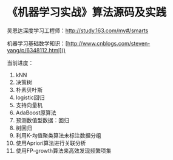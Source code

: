 # 《机器学习实战》算法源码及实践

吴恩达深度学习工程师：http://study.163.com/my#/smarts

机器学习基础数学知识：[http://www.cnblogs.com/steven-yang/p/6348112.html]()

当前进度：

1. kNN
2. 决策树
3. 朴素贝叶斯
4. logistic回归
5. 支持向量机
6. AdaBoost原算法
7. 预测数值型数据：回归
8. 树回归
9. 利用K-均值聚类算法未标注数据分组
10. 使用Apriori算法进行关联分析
11. 使用FP-growth算法来高效发现频繁项集
